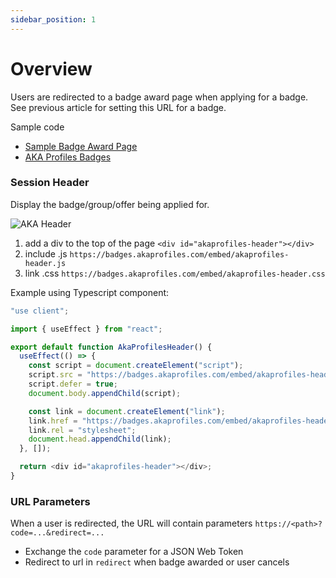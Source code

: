 ```yaml
---
sidebar_position: 1
---
```


# Overview

Users are redirected to a badge award page when applying for a badge.
See previous article for setting this URL for a badge.

Sample code

- [Sample Badge Award Page](https://github.com/neilck/aka-badge-sample)
- [AKA Profiles Badges](https://github.com/neilck/aka-awardbadge)

### Session Header

Display the badge/group/offer being applied for.

![AKA Header](/img/header.png)

1. add a div to the top of the page `<div id="akaprofiles-header"></div>`
2. include .js `https://badges.akaprofiles.com/embed/akaprofiles-header.js`
3. link .css `https://badges.akaprofiles.com/embed/akaprofiles-header.css`

Example using Typescript component:

```typescript
"use client";

import { useEffect } from "react";

export default function AkaProfilesHeader() {
  useEffect(() => {
    const script = document.createElement("script");
    script.src = "https://badges.akaprofiles.com/embed/akaprofiles-header.js";
    script.defer = true;
    document.body.appendChild(script);

    const link = document.createElement("link");
    link.href = "https://badges.akaprofiles.com/embed/akaprofiles-header.css";
    link.rel = "stylesheet";
    document.head.appendChild(link);
  }, []);

  return <div id="akaprofiles-header"></div>;
}
```

### URL Parameters

When a user is redirected, the URL will contain parameters `https://<path>?code=...&redirect=...`

- Exchange the `code` parameter for a JSON Web Token
- Redirect to url in `redirect` when badge awarded or user cancels
